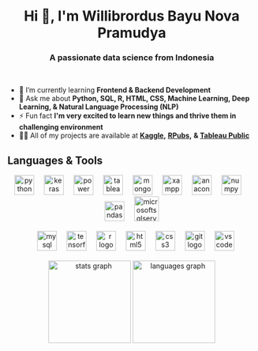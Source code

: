 <h1 align="center">Hi 👋, I'm Willibrordus Bayu Nova Pramudya</h1>
<h3 align="center">A passionate data science from Indonesia</h3>
<br>

- 🌱 I’m currently learning **Frontend & Backend Development**
- 💬 Ask me about **Python, SQL, R, HTML, CSS, Machine Learning, Deep Learning, & Natural Language Processing (NLP)**
- ⚡ Fun fact **I'm very excited to learn new things and thrive them in challenging environment**
- 👨‍💻 All of my projects are available at **[Kaggle](https://www.kaggle.com/bayunova),** **[RPubs](https://rpubs.com/willibrordus_bayu),** **& [Tableau Public](https://public.tableau.com/app/profile/willibrordus.bayu)** 
<h2 align="left">Languages & Tools</h2>
<div align="center">
  <img src="https://cdn.jsdelivr.net/gh/devicons/devicon/icons/python/python-original.svg" height="40" alt="python logo"  />
  <img width="12" />
  <img src="https://profilinator.rishav.dev/skills-assets/keras.png" height="40" alt="keras logo"  />
  <img width="12" />
  <img src="https://profilinator.rishav.dev/skills-assets/powerbi.png" height="40" alt="power bi logo"  />
  <img width="12" />
  <img src="https://profilinator.rishav.dev/skills-assets/tableau.svg" height="40" alt="tableau logo"  />
  <img width="12" />
  <img src="https://profilinator.rishav.dev/skills-assets/mongodb-original-wordmark.svg" height="40" alt="mongodb logo"  />
  <img width="12" />
  <img src="https://profilinator.rishav.dev/skills-assets/xampp.png" height="40" alt="xampp logo"  />
  <img width="12" />
  <img src="https://cdn.simpleicons.org/anaconda/44A833" height="40" alt="anaconda logo"  />
  <img width="12" />
  <img src="https://cdn.jsdelivr.net/gh/devicons/devicon/icons/numpy/numpy-original.svg" height="40" alt="numpy logo"  />
  <img width="12" />
  <img src="https://cdn.jsdelivr.net/gh/devicons/devicon/icons/pandas/pandas-original.svg" height="40" alt="pandas logo"  />
  <img width="12" />
  <img src="https://www.svgrepo.com/show/303229/microsoft-sql-server-logo.svg" height="50" alt="microsoftsqlserver logo"  />
</div>
<br>
<div align="center">
  <img width="12" />
  <img src="https://cdn.jsdelivr.net/gh/devicons/devicon/icons/mysql/mysql-original.svg" height="40" alt="mysql logo"  />
  <img width="12" />
  <img src="https://cdn.jsdelivr.net/gh/devicons/devicon/icons/tensorflow/tensorflow-original.svg" height="40" alt="tensorflow logo"  />
  <img width="12" />
  <img src="https://cdn.jsdelivr.net/gh/devicons/devicon/icons/r/r-original.svg" height="40" alt="r logo"  />
  <img width="12" />
  <img src="https://cdn.jsdelivr.net/gh/devicons/devicon/icons/html5/html5-original.svg" height="40" alt="html5 logo"  />
  <img width="12" />
  <img src="https://cdn.jsdelivr.net/gh/devicons/devicon/icons/css3/css3-original.svg" height="40" alt="css3 logo"  />
  <img width="12" />
  <img src="https://cdn.simpleicons.org/git/F05032" height="40" alt="git logo"  />
  <img width="12" />
  <img src="https://cdn.jsdelivr.net/gh/devicons/devicon/icons/vscode/vscode-original.svg" height="40" alt="vscode logo"  />
</div>
<br>
<div align="center">
  <img src="https://github-readme-stats.vercel.app/api?username=bayunova28&hide_title=false&hide_rank=false&show_icons=true&include_all_commits=true&count_private=true&disable_animations=false&theme=dracula&locale=en&hide_border=false&order=1" height="167" alt="stats graph"  />
  <img src="https://github-readme-stats.vercel.app/api/top-langs?username=bayunova28&locale=en&hide_title=false&layout=compact&card_width=320&langs_count=6&theme=dracula&hide_border=false&order=2" height="167" alt="languages graph"  />
</div>
